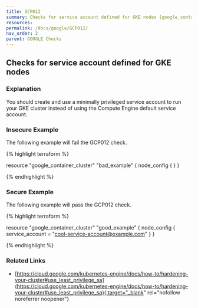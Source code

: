 ```yaml
---
title: GCP012
summary: Checks for service account defined for GKE nodes [google_container_cluster google_container_node_pool] 
resources: 
permalink: /docs/google/GCP012/
nav_order: 2
parent: GOOGLE Checks
---
```


## Checks for service account defined for GKE nodes

### Explanation


You should create and use a minimally privileged service account to run your GKE cluster instead of using the Compute Engine default service account.



### Insecure Example

The following example will fail the GCP012 check.

{% highlight terraform %}

resource "google_container_cluster" "bad_example" {
	node_config {
	}
}

{% endhighlight %}



### Secure Example

The following example will pass the GCP012 check.

{% highlight terraform %}

resource "google_container_cluster" "good_example" {
	node_config {
		service_account = "cool-service-account@example.com"
	}
}

{% endhighlight %}


### Related Links


- [https://cloud.google.com/kubernetes-engine/docs/how-to/hardening-your-cluster#use_least_privilege_sa](https://cloud.google.com/kubernetes-engine/docs/how-to/hardening-your-cluster#use_least_privilege_sa){:target="_blank" rel="nofollow noreferrer noopener"}

